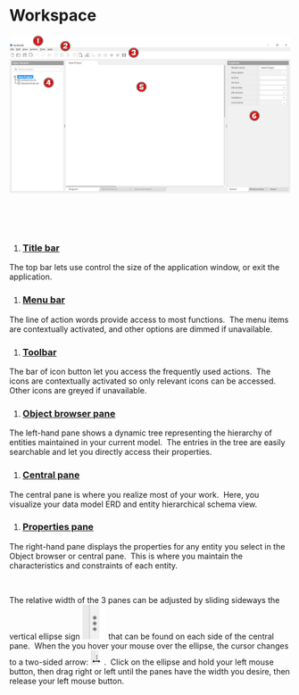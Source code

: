 # Workspace

![User Interface overview](<lib/User%20Interface%20overview.png>)

&nbsp;

&nbsp;

1. ### [Title bar](<Titlebar.md>)

The top bar lets use control the size of the application window, or exit the application.

1. ### [Menu bar](<Menubar.md>)

The line of action words provide access to most functions.&nbsp; The menu items are contextually activated, and other options are dimmed if unavailable.

1. ### [Toolbar](<Toolbar.md>)

The bar of icon button let you access the frequently used actions.&nbsp; The icons are contextually activated so only relevant icons can be accessed.&nbsp; Other icons are greyed if unavailable.

1. ### [Object browser pane](<Objectbrowserpane.md>)

The left-hand pane shows a dynamic tree representing the hierarchy of entities maintained in your current model.&nbsp; The entries in the tree are easily searchable and let you directly access their properties.

1. ### [Central pane](<Centralpane.md>)

The central pane is where you realize most of your work.&nbsp; Here, you visualize your data model ERD and entity hierarchical schema view.&nbsp;

1. ### [Properties pane](<Propertiespane.md>)

The right-hand pane displays the properties for any entity you select in the Object browser or central pane.&nbsp; This is where you maintain the characteristics and constraints of each entity.

&nbsp;

The relative width of the 3 panes can be adjusted by sliding sideways the vertical ellipse sign ![Image](<lib/Central%20pane%20-%20ellipse.png>) that can be found on each side of the central pane.&nbsp; When the you hover your mouse over the ellipse, the cursor changes to a two-sided arrow: ![Image](<lib/Central%20pane%20-%20ellipse%20hovered.png>).&nbsp; Click on the ellipse and hold your left mouse button, then drag right or left until the panes have the width you desire, then release your left mouse button.

